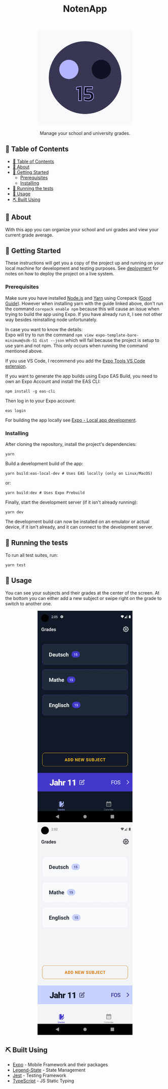 <h1 align="center"> NotenApp </h1> <br>
<p align="center">
<img src="https://github.com/SebastianBr11/NotenApp/blob/master/assets/images/icon.png" width=300 >
</p>

<p align="center">
  Manage your school and university grades.
</p>

## 📝 Table of Contents

- [📝 Table of Contents](#-table-of-contents)
- [🧐 About](#-about)
- [🏁 Getting Started](#-getting-started)
  - [Prerequisites](#prerequisites)
  - [Installing](#installing)
- [🔧 Running the tests](#-running-the-tests)
- [🎈 Usage](#-usage)
- [⛏️ Built Using](#️-built-using)

## 🧐 About

With this app you can organize your school and uni grades and view your current grade average.

## 🏁 Getting Started

These instructions will get you a copy of the project up and running on your local machine for development and testing purposes. See [deployment](#deployment) for notes on how to deploy the project on a live system.

### Prerequisites

Make sure you have installed [Node.js](https://nodejs.org/en/) and [Yarn](https://yarnpkg.com/) using Corepack ([Good Guide](https://www.totaltypescript.com/how-to-use-corepack)).
However when installing yarn with the guide linked above, don't run the command `corepack enable npm` because this will cause an issue when trying to build the app using Expo. If you have already run it, I see not other way besides reinstalling node unfortunately.

In case you want to know the details: <br>
Expo will try to run the command `npm view expo-template-bare-minimum@sdk-51 dist --json` which will fail because the project is setup to use yarn and not npm. This only occurs when running the command mentioned above.

If you use VS Code, I recommend you add the [Expo Tools VS Code extension](https://marketplace.visualstudio.com/items?itemName=expo.vscode-expo-tools).

If you want to generate the app builds using Expo EAS Build, you need to own an Expo Account and install the EAS CLI:

```console
npm install -g eas-cli
```

Then log in to your Expo account:

```console
eas login
```

For building the app locally see [Expo - Local app development](https://docs.expo.dev/guides/local-app-development/).

### Installing

After cloning the repository, install the project's dependencies:

```console
yarn
```

Build a development build of the app:

```console
yarn build:eas-local-dev # Uses EAS locally (only on Linux/MacOS)
```

or:

```console
yarn build:dev # Uses Expo Prebuild
```

Finally, start the development server (if it isn't already running):

```console
yarn dev
```

The development build can now be installed on an emulator or actual device, if it isn't already, and it can connect to the development server.

## 🔧 Running the tests

To run all test suites, run:

```
yarn test
```

## 🎈 Usage

You can see your subjects and their grades at the center of the screen. At the bottom you can either add a new subject or swipe right on the grade to switch to another one.

<p align="center">
<img src="images/app_dark.png" width=300 >
<img src="images/app_light.png" width=300 >
</p>

## ⛏️ Built Using

- [Expo](https://expo.dev/) - Mobile Framework and their packages
- [Legend-State](https://github.com/LegendApp/legend-state) - State Management
- [Jest](https://jestjs.io/) - Testing Framework
- [TypeScript](https://www.typescriptlang.org/) - JS Static Typing
